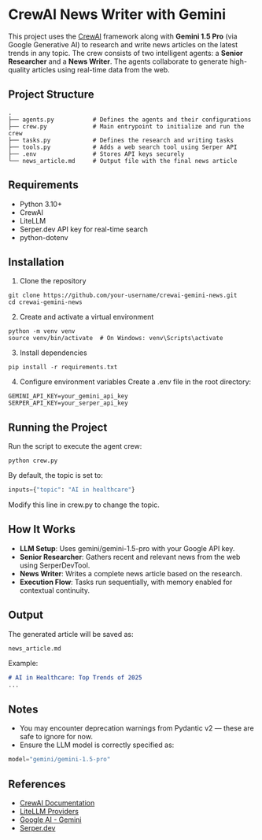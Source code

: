 # CrewAI News Writer with Gemini

This project uses the [CrewAI](https://github.com/joaomdmoura/crewai) framework along with **Gemini 1.5 Pro** (via Google Generative AI) to research and write news articles on the latest trends in any topic. The crew consists of two intelligent agents: a **Senior Researcher** and a **News Writer**. The agents collaborate to generate high-quality articles using real-time data from the web.

## Project Structure

```text
.
├── agents.py           # Defines the agents and their configurations
├── crew.py             # Main entrypoint to initialize and run the crew
├── tasks.py            # Defines the research and writing tasks
├── tools.py            # Adds a web search tool using Serper API
├── .env                # Stores API keys securely
└── news_article.md     # Output file with the final news article
```

## Requirements

- Python 3.10+
- CrewAI
- LiteLLM
- Serper.dev API key for real-time search
- python-dotenv

## Installation

1. Clone the repository
```
git clone https://github.com/your-username/crewai-gemini-news.git
cd crewai-gemini-news
```

2. Create and activate a virtual environment
```
python -m venv venv
source venv/bin/activate  # On Windows: venv\Scripts\activate
```

3. Install dependencies
```
pip install -r requirements.txt
```

4. Configure environment variables
Create a .env file in the root directory:
```
GEMINI_API_KEY=your_gemini_api_key
SERPER_API_KEY=your_serper_api_key
```

## Running the Project

Run the script to execute the agent crew:
```
python crew.py
```

By default, the topic is set to:
```python
inputs={"topic": "AI in healthcare"}
```

Modify this line in crew.py to change the topic.

## How It Works

- **LLM Setup**: Uses gemini/gemini-1.5-pro with your Google API key.
- **Senior Researcher**: Gathers recent and relevant news from the web using SerperDevTool.
- **News Writer**: Writes a complete news article based on the research.
- **Execution Flow**: Tasks run sequentially, with memory enabled for contextual continuity.

## Output

The generated article will be saved as:
```
news_article.md
```

Example:
```markdown
# AI in Healthcare: Top Trends of 2025
...
```

## Notes

- You may encounter deprecation warnings from Pydantic v2 — these are safe to ignore for now.
- Ensure the LLM model is correctly specified as:
```python
model="gemini/gemini-1.5-pro"
```

## References

- [CrewAI Documentation](https://docs.crewai.com/)
- [LiteLLM Providers](https://docs.litellm.ai/docs/providers)
- [Google AI - Gemini](https://ai.google.dev/)
- [Serper.dev](https://serper.dev/)
